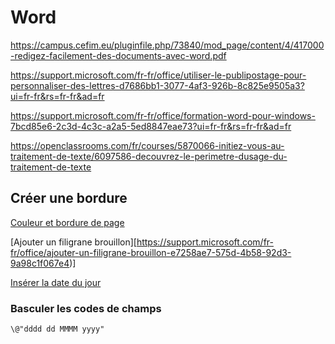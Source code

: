 # Word

https://campus.cefim.eu/pluginfile.php/73840/mod_page/content/4/417000-redigez-facilement-des-documents-avec-word.pdf

https://support.microsoft.com/fr-fr/office/utiliser-le-publipostage-pour-personnaliser-des-lettres-d7686bb1-3077-4af3-926b-8c825e9505a3?ui=fr-fr&rs=fr-fr&ad=fr

https://support.microsoft.com/fr-fr/office/formation-word-pour-windows-7bcd85e6-2c3d-4c3c-a2a5-5ed8847eae73?ui=fr-fr&rs=fr-fr&ad=fr

https://openclassrooms.com/fr/courses/5870066-initiez-vous-au-traitement-de-texte/6097586-decouvrez-le-perimetre-dusage-du-traitement-de-texte

## Créer une bordure
[Couleur et bordure de page](https://www.youtube.com/watch?v=KwWVVdoHl6Q)

[Ajouter un filigrane brouillon][https://support.microsoft.com/fr-fr/office/ajouter-un-filigrane-brouillon-e7258ae7-575d-4b58-92d3-9a98c1f067e4)]

[Insérer la date du jour](https://support.microsoft.com/fr-fr/office/ins%C3%A9rer-la-date-du-jour-dans-un-document-word-fe7c08fe-7192-44a5-ac0a-88ccd51532ab)


### Basculer les codes de champs
```
\@"dddd dd MMMM yyyy"
```